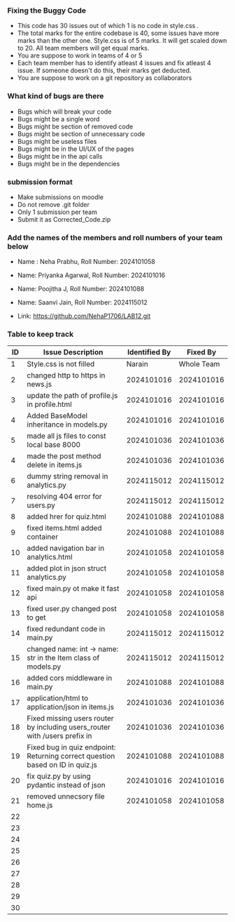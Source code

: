 ### Fixing the Buggy Code

- This code has 30 issues out of which 1 is no code in style.css . 
- The total marks for the entire codebase is 40, some issues have more marks than the other one. Style.css is of 5 marks. It will get scaled down to 20. All team members will get equal marks.
- You are suppose to work in teams of 4 or 5
- Each team member has to identify atleast 4 issues and fix atleast 4 issue. If someone doesn't do this, their marks get deducted.
- You are suppose to work on a git repository as collaborators

### What kind of bugs are there

- Bugs which will break your code
- Bugs might be a single word
- Bugs might be section of removed code
- Bugs might be section of unnecessary code
- Bugs might be useless files
- Bugs might be in the UI/UX of the pages
- Bugs might be in the api calls
- Bugs might be in the dependencies  

### submission format

- Make submissions on moodle
- Do not remove .git folder 
- Only 1 submission per team
- Submit it as Corrected_Code.zip

### Add the names of the members and roll numbers of your team below

- Name : Neha Prabhu, Roll Number: 2024101058
- Name: Priyanka Agarwal, Roll Number: 2024101016
- Name: Poojitha J, Roll Number: 2024101088
- Name: Saanvi Jain, Roll Number: 2024115012

- Link: https://github.com/NehaP1706/LAB12.git

### Table to keep track

| ID  | Issue Description                        | Identified By | Fixed By     |
|-----|------------------------------------------|---------------|--------------|
| 1   | Style.css is not filled                                    |         Narain |     Whole Team     |
| 2   |     changed http to https in news.js                                     |       2024101016       |         2024101016     |
| 3   |      update the path of profile.js in profile.html                                    |     2024101016           |     2024101016          |
| 4   |         Added BaseModel inheritance in models.py                                 |         2024101016        |    2024101016            |
| 5   |        made all js files to const local base 8000                                       |   2024101036            |  2024101036        |
| 4   |     made the post method delete in items.js                                  |       2024101036        |    2024101036       |
| 6   |     dummy string removal in analytics.py                                     |       2024115012       |     2024115012         |
| 7   |     resolving 404 error for users.py                                    |     2024115012          |     2024115012         |
| 8   |      added hrer for quiz.html                                    |       2024101088        |   2024101088           |
| 9   |      fixed items.html added container                              |    2024101088           |  2024101088            |
| 10  |      added navigation bar in analytics.html                                   |    2024101058           |    2024101058          |
| 11  |      added plot in json struct analytics.py                                   |     2024101058          |     2024101058         |
| 12  |      fixed main.py ot make it fast api                                    |      2024101058         |     2024101058         |
| 13  |      fixed user.py changed post to get                                    |      2024101058         |      2024101058        |
| 14  |      fixed redundant code in main.py                                     |     2024115012          |     2024115012         |
| 15  |         changed name: int → name: str in the Item class of models.py                                 |  2024115012             |      2024115012        |
| 16  |        added cors middleware in main.py                                  |     2024101088          |    2024101088          |
| 17  |        application/html to application/json in items.js                                 |    2024101036           |    2024101036          |
| 18  |        Fixed missing users router by including users_router with /users prefix in                         |     2024101036          |    2024101036          |
| 19  |        Fixed bug in quiz endpoint: Returning correct question based on ID in quiz.js                       |    2024101088           |    2024101088     |
| 20  |        fix quiz.py by using pydantic instead of json                                  |     2024101016          |     2024101016         |
| 21  |         removed unnecsory file home.js                                 |      2024101058         |   2024101058           |
| 22  |                                          |               |              |
| 23  |                                          |               |              |
| 24  |                                          |               |              |
| 25  |                                          |               |              |
| 26  |                                          |               |              |
| 27  |                                          |               |              |
| 28  |                                          |               |              |
| 29  |                                          |               |              |
| 30  |                                          |               |              |
